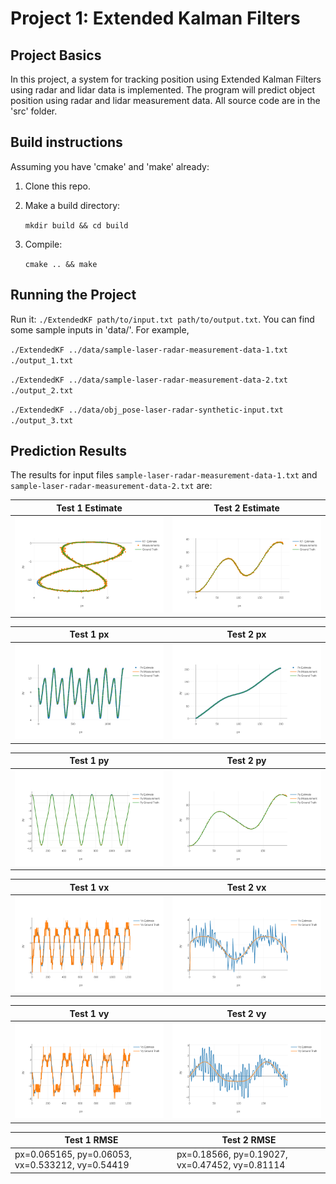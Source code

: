 # Project 1: Extended Kalman Filters


## Project Basics
In this project, a system for tracking position using Extended Kalman Filters using radar and lidar data is implemented. The program will predict object position using radar and lidar measurement data. All source code are in the 'src' folder.

## Build instructions

Assuming you have 'cmake' and 'make' already:

1. Clone this repo.

2. Make a build directory: 

    `mkdir build && cd build`

3. Compile: 

    `cmake .. && make`


## Running the Project
Run it: `./ExtendedKF path/to/input.txt path/to/output.txt`. You can find some sample inputs in 'data/'. For example,

`./ExtendedKF ../data/sample-laser-radar-measurement-data-1.txt ./output_1.txt`

`./ExtendedKF ../data/sample-laser-radar-measurement-data-2.txt ./output_2.txt`

`./ExtendedKF ../data/obj_pose-laser-radar-synthetic-input.txt ./output_3.txt`


## Prediction Results
The results for input files `sample-laser-radar-measurement-data-1.txt` and `sample-laser-radar-measurement-data-2.txt` are:

| Test 1 Estimate            | Test 2 Estimate                                           |
| -------------------------- |----------------------------------------------------------|
| ![txt1](result/test1_estimate.png)     | ![txt2](result/test2_estimate.png)   |


| Test 1 px            | Test 2 px                                           |
| -------------------------- |----------------------------------------------------------|
| ![txt1](result/test1_px.png)     | ![txt2](result/test2_px.png)   |


| Test 1 py            | Test 2 py                                           |
| -------------------------- |----------------------------------------------------------|
| ![txt1](result/test1_py.png)     | ![txt2](result/test2_py.png)   |


| Test 1 vx            | Test 2 vx                                           |
| -------------------------- |----------------------------------------------------------|
| ![txt1](result/test1_vx.png)     | ![txt2](result/test2_vx.png)   |


| Test 1 vy            | Test 2 vy                                           |
| -------------------------- |----------------------------------------------------------|
| ![txt1](result/test1_vy.png)     | ![txt2](result/test2_vy.png)   |

| Test 1 RMSE            | Test 2 RMSE                                           |
| -------------------------- |----------------------------------------------------------|
| px=0.065165, py=0.06053, vx=0.533212, vy=0.54419  |px=0.18566, py=0.19027, vx=0.47452, vy=0.81114  |


